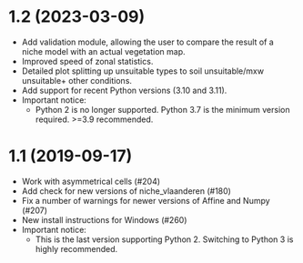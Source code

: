 # 1.2 (2023-03-09)
   * Add validation module, allowing the user to compare the result of a niche model with an actual vegetation map.
   * Improved speed of zonal statistics.
   * Detailed plot splitting up unsuitable types to soil unsuitable/mxw unsuitable+ other conditions.
   * Add support for recent Python versions (3.10 and 3.11).
   * Important notice:
     * Python 2 is no longer supported. Python 3.7 is the minimum version required. >=3.9 recommended.

# 1.1 (2019-09-17)
   * Work with asymmetrical cells (#204)
   * Add check for new versions of niche_vlaanderen (#180)
   * Fix a number of warnings for newer versions of Affine and Numpy (#207)
   * New install instructions for Windows (#260)
   * Important notice: 
     * This is the last version supporting Python 2. Switching to Python 3 is highly recommended.
